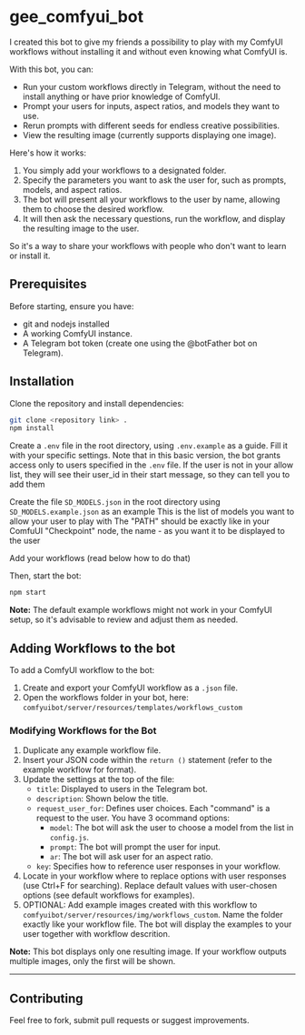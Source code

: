
# gee_comfyui_bot

I created this bot to give my friends a possibility to play with my ComfyUI workflows without installing it and without even knowing what ComfyUI is.

With this bot, you can:
- Run your custom workflows directly in Telegram, without the need to install anything or have prior knowledge of ComfyUI.
- Prompt your users for inputs, aspect ratios, and models they want to use.
- Rerun prompts with different seeds for endless creative possibilities.
- View the resulting image (currently supports displaying one image).

Here's how it works:
1. You simply add your workflows to a designated folder.
2. Specify the parameters you want to ask the user for, such as prompts, models, and aspect ratios.
3. The bot will present all your workflows to the user by name, allowing them to choose the desired workflow.
4. It will then ask the necessary questions, run the workflow, and display the resulting image to the user.

So it's a way to share your workflows with people who don't want to learn or install it.

## Prerequisites

Before starting, ensure you have:
- git and nodejs installed
- A working ComfyUI instance.
- A Telegram bot token (create one using the @botFather bot on Telegram).

## Installation

Clone the repository and install dependencies:

```bash
git clone <repository link> .
npm install
```

Create a `.env` file in the root directory, using `.env.example` as a guide. Fill it with your specific settings. Note that in this basic version, the bot grants access only to users specified in the `.env` file.
If the user is not in your allow list, they will see their user_id in their start message, so they can tell you to add them

Create the file `SD_MODELS.json` in the root directory using `SD_MODELS.example.json` as an example
This is the list of models you want to allow your user to play with
The "PATH" should be exactly like in your ComfuUI "Checkpoint" node, the name - as you want it to be displayed to the user

Add your workflows (read below how to do that)

Then, start the bot:

```bash
npm start
```

**Note:** The default example workflows might not work in your ComfyUI setup, so it's advisable to review and adjust them as needed.

## Adding Workflows to the bot

To add a ComfyUI workflow to the bot:

1. Create and export your ComfyUI workflow as a `.json` file.
2. Open the workflows folder in your bot, here: `comfyuibot/server/resources/templates/workflows_custom`

### Modifying Workflows for the Bot

1. Duplicate any example workflow file.
2. Insert your JSON code within the `return ()` statement (refer to the example workflow for format).
3. Update the settings at the top of the file:
   - `title`: Displayed to users in the Telegram bot.
   - `description`: Shown below the title.
   - `request_user_for`: Defines user choices. Each "command" is a request to the user. You have 3 ocommand options:
     - `model`: The bot will ask the user to choose a model from the list in `config.js`.
     - `prompt`: The bot will prompt the user for input.
     - `ar`: The bot will ask user for an aspect ratio.
   - `key`: Specifies how to reference user responses in your workflow.
4. Locate in your workflow where to replace options with user responses (use Ctrl+F for searching). Replace default values with user-chosen options (see default workflows for examples).
5. OPTIONAL: Add example images created with this workflow to `comfyuibot/server/resources/img/workflows_custom`. Name the folder exactly like your workflow file. The bot will display the examples to your user together with workflow descrition.

**Note:** This bot displays only one resulting image. If your workflow outputs multiple images, only the first will be shown.

---

## Contributing

Feel free to fork, submit pull requests or suggest improvements.

